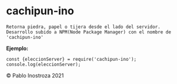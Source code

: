 # cachipun-ino

```
Retorna piedra, papel o tijera desde el lado del servidor.
Desarrollo subido a NPM(Node Package Manager) con el nombre de 'cachipun-ino'
```

**Ejemplo:**
```
const {eleccionServer} = require('cachipun-ino');
console.log(eleccionServer);
```

© Pablo Inostroza 2021
